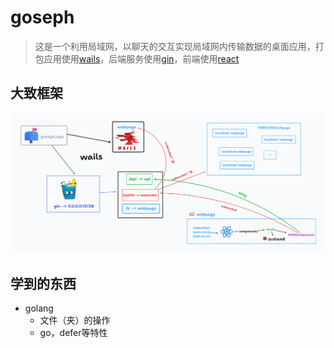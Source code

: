 # goseph

> 这是一个利用局域网，以聊天的交互实现局域网内传输数据的桌面应用，打包应用使用[wails](https://wails.io)，后端服务使用[gin](https://gin-gonic.com)，前端使用[react](https://react.dev)

## 大致框架

![goseph introduce](./goseph.png)

## 学到的东西

+ golang
  + 文件（夹）的操作
  + go，defer等特性
